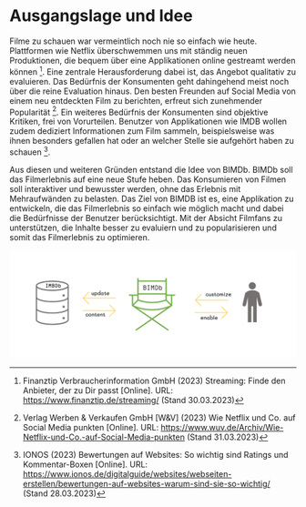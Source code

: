 # Ausgangslage und Idee

Filme zu schauen war vermeintlich noch nie so einfach wie heute. Plattformen wie Netflix überschwemmen uns mit ständig neuen Produktionen, die bequem über eine Applikationen online gestreamt werden können [^1]. Eine zentrale Herausforderung dabei ist, das Angebot qualitativ zu evaluieren. Das Bedürfnis der Konsumenten geht dahingehend meist noch über die reine Evaluation hinaus. Den besten Freunden auf Social Media von einem neu entdeckten Film zu berichten, erfreut sich zunehmender Popularität [^2]. Ein weiteres Bedürfnis der Konsumenten sind objektive Kritiken, frei von Vorurteilen. Benutzer von Applikationen wie IMDB wollen zudem dediziert Informationen zum Film sammeln, beispielsweise was ihnen besonders gefallen hat oder an welcher Stelle sie aufgehört haben zu schauen [^3].

Aus diesen und weiteren Gründen entstand die Idee von BIMDb. BIMDb soll das Filmerlebnis auf eine neue Stufe heben. Das Konsumieren von Filmen soll interaktiver und bewusster werden, ohne das Erlebnis mit Mehraufwänden zu belasten. Das Ziel von BIMDB ist es, eine Applikation zu entwickeln, die das Filmerlebnis so einfach wie möglich macht und dabei die Bedürfnisse der Benutzer berücksichtigt. Mit der Absicht Filmfans zu unterstützen, die Inhalte besser zu evaluiern und zu popularisieren und somit das Filmerlebnis zu optimieren.


![Overview](../assets/img/BIMDB_Overview.png)

[^1]: Finanztip Verbraucherinformation GmbH (2023) Streaming: Finde den Anbieter, der zu Dir passt [Online]. URL: https://www.finanztip.de/streaming/ (Stand 30.03.2023)

[^2]: Verlag Werben & Verkaufen GmbH [W&V] (2023) Wie Netflix und Co. auf Social Media punkten [Online]. URL: https://www.wuv.de/Archiv/Wie-Netflix-und-Co.-auf-Social-Media-punkten (Stand 31.03.2023)

[^3]: IONOS (2023) Bewertungen auf Websites: So wichtig sind Ratings und Kommentar-Boxen [Online]. URL: https://www.ionos.de/digitalguide/websites/webseiten-erstellen/bewertungen-auf-websites-warum-sind-sie-so-wichtig/ (Stand 28.03.2023)